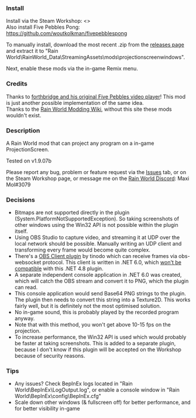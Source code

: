 ### Install
Install via the Steam Workshop: <>  
Also install Five Pebbles Pong: https://github.com/woutkolkman/fivepebblespong

To manually install, download the most recent .zip from the [releases page](https://github.com/woutkolkman/projectionscreenwindows/releases) and extract it to "Rain World\RainWorld_Data\StreamingAssets\mods\projectionscreenwindows".

Next, enable these mods via the in-game Remix menu.


### Credits
Thanks to [forthbridge and his original Five Pebbles video player](https://github.com/forthbridge/five-pebbles-bad-apple)! This mod is just another possible implementation of the same idea.  
Thanks to the [Rain World Modding Wiki](https://rainworldmodding.miraheze.org/), without this site these mods wouldn't exist.


### Description
A Rain World mod that can project any program on a in-game ProjectionScreen.

Tested on v1.9.07b

Please report any bug, problem or feature request via the [Issues](https://github.com/woutkolkman/projectionscreenwindows/issues) tab, or on the Steam Workshop page, or message me on the [Rain World Discord](https://discord.gg/rainworld): Maxi Mol#3079


### Decisions
- Bitmaps are not supported directly in the plugin (System.PlatformNotSupportedException). So taking screenshots of other windows using the Win32 API is not possible within the plugin itself.
- Using OBS Studio to capture video, and streaming it at UDP over the local network should be possible. Manually writing an UDP client and transforming every frame would become quite complex.
- There's a [OBS Client plugin](https://github.com/tinodo/obsclient) by tinodo which can receive frames via obs-websocket protocol. This client is written in .NET 6.0, which [won't be compatible](https://stackoverflow.com/questions/74344769/how-to-reference-net-6-0-dll-in-net-framework-4-8) with this .NET 4.8 plugin.
- A separate independent console application in .NET 6.0 was created, which will catch the OBS stream and convert it to PNG, which the plugin can read.
- This console application would send Base64 PNG strings to the plugin. The plugin then needs to convert this string into a Texture2D. This works fairly well, but it is definitely not the most optimised solution.
- No in-game sound, this is probably played by the recorded program anyway.
- Note that with this method, you won't get above 10-15 fps on the projection.
- To increase performance, the Win32 API is used which would probably be faster at taking screenshots. This is added to a separate plugin, because I don't know if this plugin will be accepted on the Workshop because of security reasons.


### Tips
- Any issues? Check BepInEx logs located in "Rain World\BepInEx\LogOutput.log", or enable a console window in "Rain World\BepInEx\config\BepInEx.cfg"
- Scale down other windows (& fullscreen off) for better performance, and for better visibility in-game
